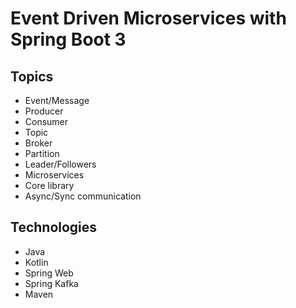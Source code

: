 # Event Driven Microservices with Spring Boot 3


## Topics

- Event/Message
- Producer
- Consumer
- Topic
- Broker
- Partition
- Leader/Followers
- Microservices
- Core library
- Async/Sync communication

## Technologies

- Java
- Kotlin
- Spring Web
- Spring Kafka
- Maven